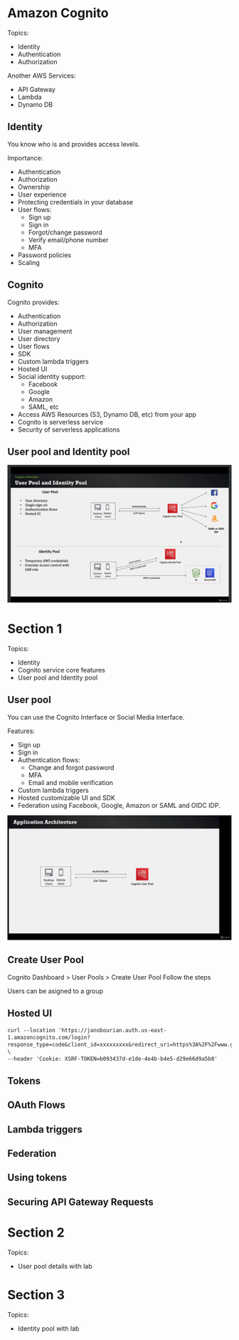 # Amazon Cognito

Topics: 
* Identity
* Authentication
* Authorization

Another AWS Services:
* API Gateway
* Lambda
* Dynamo DB

## Identity

You know who is and provides access levels.

Importance:
* Authentication
* Authorization
* Ownership
* User experience
* Protecting credentials in your database
* User flows:
    * Sign up
    * Sign in
    * Forgot/change password
    * Verify email/phone number
    * MFA
* Password policies
* Scaling

## Cognito

Cognito provides:
* Authentication
* Authorization
* User management
* User directory
* User flows
* SDK
* Custom lambda triggers
* Hosted UI
* Social identity support:
    * Facebook
    * Google
    * Amazon
    * SAML, etc
* Access AWS Resources (S3, Dynamo DB, etc) from your app
* Cognito is serverless service
* Security of serverless applications

## User pool and Identity pool

![alt text](image.png)

# Section 1

Topics:
* Identity
* Cognito service core features
* User pool and Identity pool

## User pool

You can use the Cognito Interface or Social Media Interface.

Features:
* Sign up
* Sign in
* Authentication flows:
    * Change and forgot password
    * MFA
    * Email and mobile verification
* Custom lambda triggers
* Hosted customizable UI and SDK
* Federation using Facebook, Google, Amazon or SAML and OIDC IDP.

![alt text](image-1.png)

## Create User Pool

Cognito Dashboard > User Pools > Create User Pool
Follow the steps

Users can be asigned to a group

## Hosted UI

```curl
curl --location 'https://janobourian.auth.us-east-1.amazoncognito.com/login?response_type=code&client_id=xxxxxxxxx&redirect_uri=https%3A%2F%2Fwww.google.com.mx%2F' \
--header 'Cookie: XSRF-TOKEN=b093437d-e1de-4e4b-b4e5-d29e66d9a5b8'
```

## Tokens

## OAuth Flows

## Lambda triggers


## Federation

## Using tokens

## Securing API Gateway Requests

# Section 2

Topics:
* User pool details with lab

# Section 3

Topics:
* Identity pool with lab